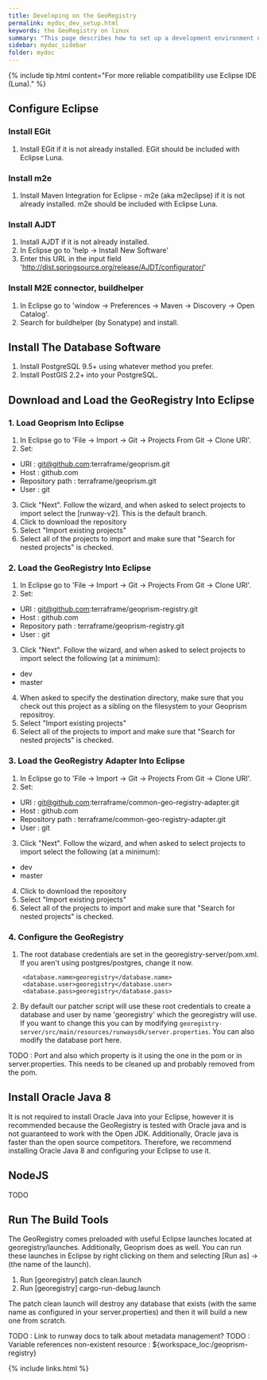 ```yaml
---
title: Developing on the GeoRegistry
permalink: mydoc_dev_setup.html
keywords: the GeoRegistry on linux
summary: "This page describes how to set up a development environment using Eclipse for contributing to the GeoRegistry."
sidebar: mydoc_sidebar
folder: mydoc
---
```


{% include tip.html content="For more reliable compatibility use Eclipse IDE (Luna)." %}


## Configure Eclipse

### Install EGit
1. Install EGit if it is not already installed. EGit should be included with Eclipse Luna.

### Install m2e
1. Install Maven Integration for Eclipse - m2e (aka m2eclipse) if it is not already installed.  m2e should be included with Eclipse Luna.

### Install AJDT
1. Install AJDT if it is not already installed.
2. In Eclipse go to 'help -> Install New Software'
3.  Enter this URL in the input field 'http://dist.springsource.org/release/AJDT/configurator/'

### Install M2E connector, buildhelper
1. In Eclipse go to 'window -> Preferences -> Maven -> Discovery -> Open Catalog'.
2. Search for buildhelper (by Sonatype) and install.

## Install The Database Software

1. Install PostgreSQL 9.5+ using whatever method you prefer.
2. Install PostGIS 2.2+ into your PostgreSQL. 

## Download and Load the GeoRegistry Into Eclipse

### 1. Load Geoprism Into Eclipse

1.  In Eclipse go to 'File -> Import -> Git -> Projects From Git -> Clone URI'.
2.  Set:
*  URI : git@github.com:terraframe/geoprism.git
*  Host : github.com
*  Repository path : terraframe/geoprism.git
*  User : git
3.  Click "Next".  Follow the wizard, and when asked to select projects to import select the [runway-v2]. This is the default branch.
4.  Click to download the repository
5.  Select "Import existing projects"
6.  Select all of the projects to import and make sure that "Search for nested projects" is checked.

### 2. Load the GeoRegistry Into Eclipse

1.  In Eclipse go to 'File -> Import -> Git -> Projects From Git -> Clone URI'.
2.  Set:
*  URI : git@github.com:terraframe/geoprism-registry.git
*  Host : github.com
*  Repository path : terraframe/geoprism-registry.git
*  User : git
3.  Click "Next".  Follow the wizard, and when asked to select projects to import select the following (at a minimum):
*  dev
*  master
4.  When asked to specify the destination directory, make sure that you check out this project as a sibling on the filesystem to your Geoprism repositroy.
5.  Select "Import existing projects"
6.  Select all of the projects to import and make sure that "Search for nested projects" is checked.

### 3. Load the GeoRegistry Adapter Into Eclipse

1.  In Eclipse go to 'File -> Import -> Git -> Projects From Git -> Clone URI'.
2.  Set:
*  URI : git@github.com:terraframe/common-geo-registry-adapter.git
*  Host : github.com
*  Repository path : terraframe/common-geo-registry-adapter.git
*  User : git
3.  Click "Next".  Follow the wizard, and when asked to select projects to import select the following (at a minimum):
*  dev
*  master
4.  Click to download the repository
5.  Select "Import existing projects"
6.  Select all of the projects to import and make sure that "Search for nested projects" is checked.

### 4. Configure the GeoRegistry
1. The root database credentials are set in the georegistry-server/pom.xml. If you aren't using postgres/postgres, change it now.
```
    <database.name>georegistry</database.name>
    <database.user>georegistry</database.user>
    <database.pass>georegistry</database.pass>
```

2. By default our patcher script will use these root credentials to create a database and user by name 'georegistry' which the georegistry will use. If you want to change this you can by modifying `georegistry-server/src/main/resources/runwaysdk/server.properties`. You can also modify the database port here.


TODO : Port and also which property is it using the one in the pom or in server.properties. This needs to be cleaned up and probably removed from the pom.


## Install Oracle Java 8

It is not required to install Oracle Java into your Eclipse, however it is recommended because the GeoRegistry is tested with Oracle java and is not guaranteed to work with the Open JDK. Additionally, Oracle java is faster than the open source competitors. Therefore, we recommend installing Oracle Java 8 and configuring your Eclipse to use it.

## NodeJS

TODO


## Run The Build Tools

The GeoRegistry comes preloaded with useful Eclipse launches located at georegistry/launches. Additionally, Geoprism does as well. You can run these launches in Eclipse by right clicking on them and selecting [Run as] -> (the name of the launch).

1. Run [georegistry] patch clean.launch
2. Run [georegistry] cargo-run-debug.launch

The patch clean launch will destroy any database that exists (with the same name as configured in your server.properties) and then it will build a new one from scratch.

TODO : Link to runway docs to talk about metadata management?
TODO : Variable references non-existent resource : ${workspace_loc:/geoprism-registry}


{% include links.html %}

